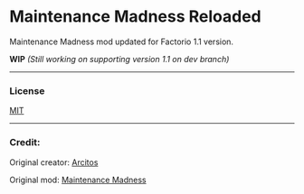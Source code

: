 # Maintenance Madness Reloaded

Maintenance Madness mod updated for Factorio 1.1 version.

**WIP** *(Still working on supporting version 1.1 on dev branch)*

---

### License

[MIT](LICENSE)

---

### Credit:

Original creator: [Arcitos](https://mods.factorio.com/user/Arcitos)

Original mod: [Maintenance Madness](https://mods.factorio.com/mod/MaintenanceMadness)
